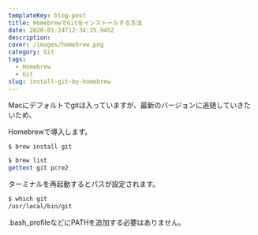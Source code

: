 ```yaml
---
templateKey: blog-post
title: HomebrewでGitをインストールする方法
date: 2020-01-24T12:34:15.945Z
description: 
cover: /images/homebrew.png
category: Git
tags:
  - Homebrew
  - Git
slug: install-git-by-homebrew
---
```


Macにデフォルトでgitは入っていますが、最新のバージョンに追随していきたいため、

Homebrewで導入します。


```sh
$ brew install git
```

```sh
$ brew list
gettext	git	pcre2
```

ターミナルを再起動するとパスが設定されます。

```sh
$ which git
/usr/local/bin/git
```

.bash_profileなどにPATHを追加する必要はありません。
